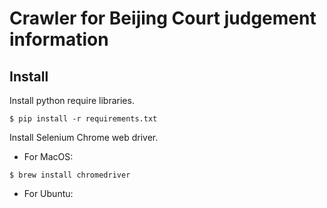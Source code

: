 # Crawler for Beijing Court judgement information

## Install
Install python require libraries.
```
$ pip install -r requirements.txt
```

Install Selenium Chrome web driver.
- For MacOS:
```
$ brew install chromedriver
```
- For Ubuntu:
```
```

